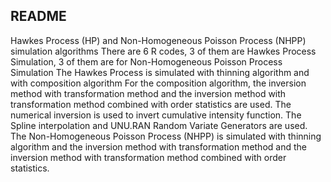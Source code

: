 ## README

Hawkes Process (HP) and Non-Homogeneous Poisson Process (NHPP) simulation algorithms 
There are 6 R codes, 3 of them are Hawkes Process Simulation, 3 of them are for Non-Homogeneous Poisson Process Simulation
The Hawkes Process is simulated with thinning algorithm and with composition algorithm
For the composition algorithm, the inversion method with transformation method and the inversion method with transformation method combined with order statistics
are used. The numerical inversion is used to invert cumulative intensity function. The Spline interpolation and UNU.RAN Random Variate Generators are used.
The Non-Homogeneous Poisson Process (NHPP) is simulated with thinning algorithm and the inversion method with transformation method and 
the inversion method with transformation method combined with order statistics.

